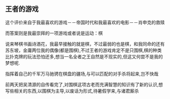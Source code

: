 ## 王者的游戏  ##

这个评价来自于我最喜欢的游戏－－帝国时代和我最喜欢的电影－－肖申克的救赎

而答案则是我最崇拜的一项游戏或者说是运动：棋
 
说来琴棋书画诗酒花，我最早接触的就是棋，不过最弱的也是棋，和我同命的还有苏东坡，金庸两位我的偶像(都是围棋),不过王者的游戏肯定不是只围棋,棋的种类比扑克牌的玩法恐怕还多,想当一名全者之王自然是不现实的,但这又何尝不是我的梦想呢. 
 
指挥着自己的千军万马驰骋在棋盘的疆场,与可以匹配的对手杀将起来,岂不快哉
 
前两天把吴清源的自传看完了,对围棋这项古老而充满智慧的知识有了新的认识,想写些相关的东西,以围棋为主导,以废话为形式,待暑假学来,与诸君厮杀